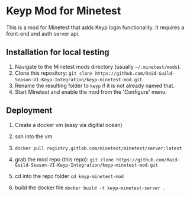 # Keyp Mod for Minetest

This is a mod for Minetest that adds Keyp login functionality. It requires a front-end and auth server api.

## Installation for local testing

1. Navigate to the Minetest mods directory (usually `~/.minetest/mods`).
2. Clone this repository: `git clone https://github.com/Raid-Guild-Season-VI-Keyp-Integration/keyp-minetest-mod.git`.
3. Rename the resulting folder to `keyp` if it is not already named that.
4. Start Minetest and enable the mod from the 'Configure' menu.

## Deployment

1. Create a docker vm (easy via digitial ocean)

2. ssh into the vm

3. `docker pull registry.gitlab.com/minetest/minetest/server:latest`

4. grab the mod repo (this repo): `git clone https://github.com/Raid-Guild-Season-VI-Keyp-Integration/keyp-minetest-mod.git`

5. cd into the repo folder `cd keyp-minetest-mod`

6. build the docker file `docker build -t keyp-minetest-server .`
